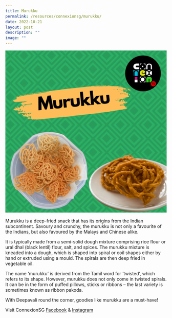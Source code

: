 ```yaml
---
title: Murukku
permalink: /resources/connexionsg/murukku/
date: 2022-10-21
layout: post
description: ""
image: ""
---
```

![](/images/connexionsg/2022/muruku%20ig.png)

Murukku is a deep-fried snack that has its origins from the Indian subcontinent. Savoury and crunchy, the murukku is not only a favourite of the Indians, but also favoured by the Malays and Chinese alike.

It is typically made from a semi-solid dough mixture comprising rice flour or ural dhal (black lentil) flour, salt, and spices. The murukku mixture is kneaded into a dough, which is shaped into spiral or coil shapes either by hand or extruded using a mould. The spirals are then deep fried in vegetable oil.

The name ‘murukku’ is derived from the Tamil word for ‘twisted’, which refers to its shape. However, murukku does not only come in twisted spirals. It can be in the form of puffed pillows, sticks or ribbons – the last variety is sometimes known as ribbon pakoda.

With Deepavali round the corner, goodies like murukku are a must-have!

Visit ConnexionSG [Facebook](https://www.facebook.com/ConnexionSG) & [Instagram](https://www.instagram.com/connexionsg/)